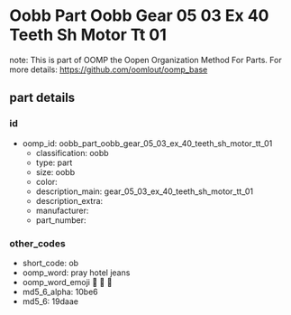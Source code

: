 # Oobb Part Oobb Gear 05 03 Ex 40 Teeth Sh Motor Tt 01  

note: This is part of OOMP the Oopen Organization Method For Parts. For more details: https://github.com/oomlout/oomp_base

##  part details





### id
* oomp_id: oobb_part_oobb_gear_05_03_ex_40_teeth_sh_motor_tt_01
  * classification: oobb
  * type: part
  * size: oobb
  * color: 
  * description_main: gear_05_03_ex_40_teeth_sh_motor_tt_01
  * description_extra: 
  * manufacturer: 
  * part_number: 

### other_codes
* short_code: ob
* oomp_word: pray hotel jeans
* oomp_word_emoji :pray: :hotel: :jeans:
* md5_6_alpha: 10be6
* md5_6: 19daae